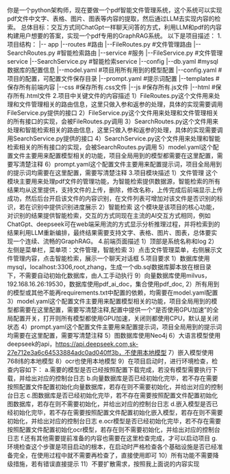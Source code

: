 你是一个python架构师，现在要做一个pdf智能文件管理系统，这个系统可以实现pdf文件中文字、表格、图片、图表等内容的提取，然后通过LLM去实现内容的检索。
总体目标：交互方式同ChatGpt一样聊天问答的方式，利用LLM和pdf的内容构建用户想要的答案，实现一个pdf专用的GraphRAG系统。
以下是项目描述：
1.项目结构：
|-- app
	|--routes #路由
		|--FileRoutes.py #文件管理路由
		|--SearchRoutes.py #智能检索路由
	|--service #服务
		|--FileService.py #文件管理service
		|--SearchService.py #智能检索service
|--config
	|--db.yaml #mysql数据库的配置信息
	|--model.yaml #项目用所有用到的模型配置
	|--config.yaml #项目的配置，可配置文件保存目录
	|--prompt.yaml #提示词配置
|--templates #保存所有前端内容
	|--css #保存所有.css文件
	|--js #保存所有.js文件
	|--html #保存所有.html文件
2.项目中关键文件的内容描述
1）FileRoutes.py这个文件用来处理和文件管理相关的路由信息，这里只做入参和返参的处理，具体的实现需要调用FileService.py提供的接口
2）FileService.py这个文件用来处理和文件管理相关的所有接口的实现，会被FileRoutes.py调用
3）SearchRoutes.py这个文件用来处理和智能检索相关的路由信息，这里只做入参和返参的处理，具体的实现需要调用SearchService.py提供的接口
4）SearchService.py这个文件用来处理和智能检索相关的所有接口的实现，会被SearchRoutes.py调用
5）model.yaml这个配置文件主要用来配置模型相关的功能，项目全局用到的模型都需要在这里配置，需要写清楚注释
6）prompt.yaml这个配置文件主要用来配置提示词，项目全局用到的提示词均需要在这里配置，需要写清楚注释
3.项目模块描述
1）文件管理
这个模块主要用来处理pdf文件的管理功能，为智能检索提供数据源，智能检索的所有结果均从这里提供，支持文件的上传，删除，修改名称，上传完成后前端显示上传成功，然后后台开启该文件的内容识别，在文件列表可增加对该文件是否识别的标识，若在识别中提供识别进度展示
2）智能检索
这个模块是该项目的核心功能，对识别的结果提供智能检索，交互的方式同现在主流的AI交互方式相同，例如ChatGpt、deepseek可在web端采用流的方式显示分析推理过程，并将检索到的结果利用LLM重新编排，最终结果需要支持文字、表格、图片、图表，总体要实现一个连续、流畅的GraphRAG。
4.前端页面描述
1）顶部是系统名称和log
2）左侧是菜单栏，菜单项：文件管理，智能检索
3）点击文件管理菜单，右侧展示文件管理内容，点击智能检索，展示一个聊天对话框
5.项目要求
1）数据库使用mysql，localhost:3306,root,zhang，生成一个db.sql数据库脚本放在根目录下，不需要自动初始化数据库，由人工手动执行
9）向量数据库使用milvus，192.168.16.26:19530，数据库使用pdf_ai_doc，集合使用pdf_doc,
2）所有用到的模型或其他不能再requirements.txt中配置的依赖，均需要在model.yaml配置
3）model.yaml这个配置文件主要用来配置模型相关的功能，项目全局用到的模型都需要在这里配置，需要写清楚注释,配置中提供一个“是否使用GPU加速”的全局配置开关，打开则所有模型都使用GPU加速，关闭则都使用CPU，默认是关闭状态
4）prompt.yaml这个配置文件主要用来配置提示词，项目全局用到的提示词均需要在这里配置，需要写清楚注释
5）图数据库使用Neo4j
6）大语言模型使用deepseek的api，https://api.deepseek.com,sk-27e712e3a6c64533884adc0ad040ff3b，不使用本地模型
7）嵌入模型使用768纬的本地模型
8）ocr也使用本地模型
9）在项目启动时，进行环境检查，检查内容如下：
a.需要的模型是否已经按照配置下载完成，若没有模型需要执行下载，并给出对应的控制台日志
b.向量数据库是否已经初始化完毕，若不存在需要按照配置文件配置初始化向量数据库，若存在则不需要初始化，并给出对应的控制台日志
c.图数据库是否已经初始化完毕，若不存在需要按照配置文件配置初始化图数据库，若存在则不需要初始化，并给出对应的控制台日志
d.嵌入模型是否已经初始化完毕，若不存在需要按照配置文件配置初始化嵌入模型，若存在则不需要初始化，并给出对应的控制台日志
e.ocr模型是否已经初始化完毕，若不存在需要按照配置文件配置初始化ocr模型，若存在则不需要初始化，并给出对应的控制台日志
f.还有其他需要提前准备的内容也需要在这里检查完成，才可以启动项目
g.环境检查这个步骤是项目启动的根本，在启动时严格检查各个基础设施是否已经准备完全，在使用过程中就不需要再检查了，直接使用即可
10）所有功能不需要降级措施，若有错误直接提示
11）不要扩散需求，按照我上面说的内容实现

